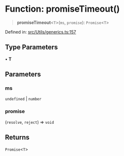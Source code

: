 # Function: promiseTimeout()

> **promiseTimeout**\<`T`\>(`ms`, `promise`): `Promise`\<`T`\>

Defined in: [src/Utils/generics.ts:157](https://github.com/Fokusdotid/Baileys/blob/982cc5b3c62bfc7b56d2f8f8427b6c1a2dda856f/src/Utils/generics.ts#L157)

## Type Parameters

• **T**

## Parameters

### ms

`undefined` | `number`

### promise

(`resolve`, `reject`) => `void`

## Returns

`Promise`\<`T`\>
